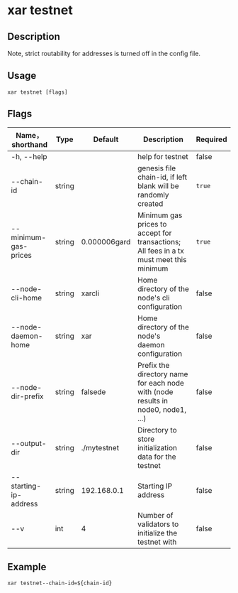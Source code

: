 # xar testnet

## Description

Note, strict routability for addresses is turned off in the config file.

## Usage

```shell
xar testnet [flags]
```

## Flags

| Name，shorthand          | Type  | Default      | Description                                            | Required  |
| --------------------- | ------ | ------------ | ---------------------------------------------------- | -------- |
| -h, --help            |        |              | help for testnet                                    | false  |
| --chain-id            | string |              | genesis file chain-id, if left blank will be randomly created| `true`     |
| --minimum-gas-prices  | string | 0.000006gard |  Minimum gas prices to accept for transactions; All fees in a tx must meet this minimum                      | `true`      |
| --node-cli-home       | string | xarcli  | Home directory of the node's cli configuration            | false  |
| --node-daemon-home    | string | xar     | Home directory of the node's daemon configuration| false  |
| --node-dir-prefix     | string | falsede         | Prefix the directory name for each node with (node results in node0, node1, ...) | false  |
| --output-dir          | string | ./mytestnet  | Directory to store initialization data for the testnet| false  |
| --starting-ip-address | string | 192.168.0.1  | Starting IP address                                     | false  |
| --v                   | int    | 4            |  Number of validators to initialize the testnet with| false  |

## Example

```shell
xar testnet--chain-id=${chain-id}
```
